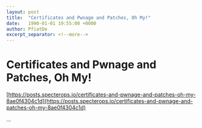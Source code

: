 ```yaml
---
layout: post
title:  "Certificates and Pwnage and Patches, Oh My!"
date:   1990-01-01 19:55:00 +0000
author: PfiatDe
excerpt_separator: <!--more-->
---
```


# Certificates and Pwnage and Patches, Oh My!
[https://posts.specterops.io/certificates-and-pwnage-and-patches-oh-my-8ae0f4304c1d](https://posts.specterops.io/certificates-and-pwnage-and-patches-oh-my-8ae0f4304c1d)

...
<!--more-->
